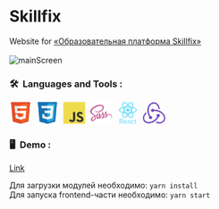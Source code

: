 # **Skillfix**
Website for <a href="http://skillfix-platform.ru">«Образовательная платформа Skillfix»</a><br/><br/>
<img width="1470" alt="mainScreen" src="https://github.com/qookieFaitPipi/skillfix/assets/58183484/a5212169-66bd-41f5-ac58-34eaf7a897ea">
### 🛠 &nbsp;Languages and Tools :
<img src="https://github.com/devicons/devicon/blob/master/icons/html5/html5-original.svg" title="HTML5" alt="HTML" width="40" height="40"/>&nbsp;
<img src="https://github.com/devicons/devicon/blob/master/icons/css3/css3-original.svg"  title="CSS3" alt="CSS" width="40" height="40"/>&nbsp;
<img src="https://github.com/devicons/devicon/blob/master/icons/javascript/javascript-original.svg" title="JavaScript" alt="JavaScript" width="40" height="40"/>&nbsp;
<img src="https://github.com/devicons/devicon/blob/master/icons/sass/sass-original.svg" title="sass" alt="sass" width="40" height="40"/>&nbsp;
<img src="https://github.com/devicons/devicon/blob/master/icons/react/react-original-wordmark.svg" title="React" alt="React" width="40" height="40"/>&nbsp;
<img src="https://github.com/devicons/devicon/blob/master/icons/redux/redux-original.svg" title="Redux" alt="Redux " width="40" height="40"/>&nbsp;

### 🖥 &nbsp;Demo :
<a href='https://github.com/qookieFaitPipi/skillfix/assets/58183484/99a76f26-9060-4ca9-bd5c-3493971c817e'>Link</a>

Для загрузки модулей необходимо: `yarn install`<br/>
Для запуска frontend-части необходимо: `yarn start`
